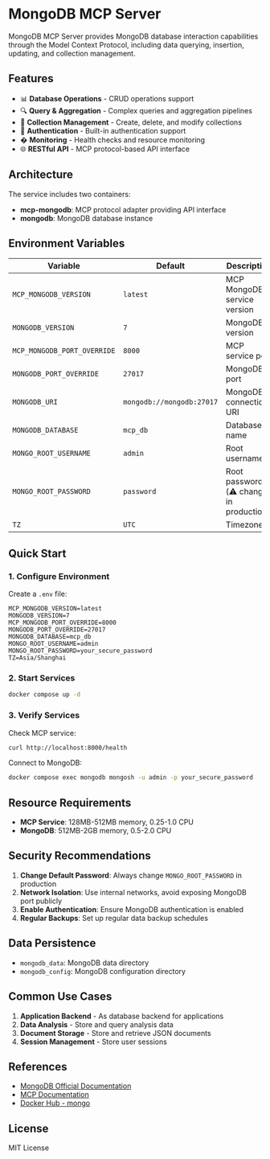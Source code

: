 # MongoDB MCP Server

MongoDB MCP Server provides MongoDB database interaction capabilities through the Model Context Protocol, including data querying, insertion, updating, and collection management.

## Features

- 📊 **Database Operations** - CRUD operations support
- 🔍 **Query & Aggregation** - Complex queries and aggregation pipelines
- 📝 **Collection Management** - Create, delete, and modify collections
- 🔐 **Authentication** - Built-in authentication support
- � **Monitoring** - Health checks and resource monitoring
- 🌐 **RESTful API** - MCP protocol-based API interface

## Architecture

The service includes two containers:

- **mcp-mongodb**: MCP protocol adapter providing API interface
- **mongodb**: MongoDB database instance

## Environment Variables

| Variable                    | Default                   | Description                             |
| --------------------------- | ------------------------- | --------------------------------------- |
| `MCP_MONGODB_VERSION`       | `latest`                  | MCP MongoDB service version             |
| `MONGODB_VERSION`           | `7`                       | MongoDB version                         |
| `MCP_MONGODB_PORT_OVERRIDE` | `8000`                    | MCP service port                        |
| `MONGODB_PORT_OVERRIDE`     | `27017`                   | MongoDB port                            |
| `MONGODB_URI`               | `mongodb://mongodb:27017` | MongoDB connection URI                  |
| `MONGODB_DATABASE`          | `mcp_db`                  | Database name                           |
| `MONGO_ROOT_USERNAME`       | `admin`                   | Root username                           |
| `MONGO_ROOT_PASSWORD`       | `password`                | Root password (⚠️ change in production!) |
| `TZ`                        | `UTC`                     | Timezone                                |

## Quick Start

### 1. Configure Environment

Create a `.env` file:

```env
MCP_MONGODB_VERSION=latest
MONGODB_VERSION=7
MCP_MONGODB_PORT_OVERRIDE=8000
MONGODB_PORT_OVERRIDE=27017
MONGODB_DATABASE=mcp_db
MONGO_ROOT_USERNAME=admin
MONGO_ROOT_PASSWORD=your_secure_password
TZ=Asia/Shanghai
```

### 2. Start Services

```bash
docker compose up -d
```

### 3. Verify Services

Check MCP service:

```bash
curl http://localhost:8000/health
```

Connect to MongoDB:

```bash
docker compose exec mongodb mongosh -u admin -p your_secure_password
```

## Resource Requirements

- **MCP Service**: 128MB-512MB memory, 0.25-1.0 CPU
- **MongoDB**: 512MB-2GB memory, 0.5-2.0 CPU

## Security Recommendations

1. **Change Default Password**: Always change `MONGO_ROOT_PASSWORD` in production
2. **Network Isolation**: Use internal networks, avoid exposing MongoDB port publicly
3. **Enable Authentication**: Ensure MongoDB authentication is enabled
4. **Regular Backups**: Set up regular data backup schedules

## Data Persistence

- `mongodb_data`: MongoDB data directory
- `mongodb_config`: MongoDB configuration directory

## Common Use Cases

1. **Application Backend** - As database backend for applications
2. **Data Analysis** - Store and query analysis data
3. **Document Storage** - Store and retrieve JSON documents
4. **Session Management** - Store user sessions

## References

- [MongoDB Official Documentation](https://docs.mongodb.com/)
- [MCP Documentation](https://modelcontextprotocol.io/)
- [Docker Hub - mongo](https://hub.docker.com/_/mongo)

## License

MIT License
